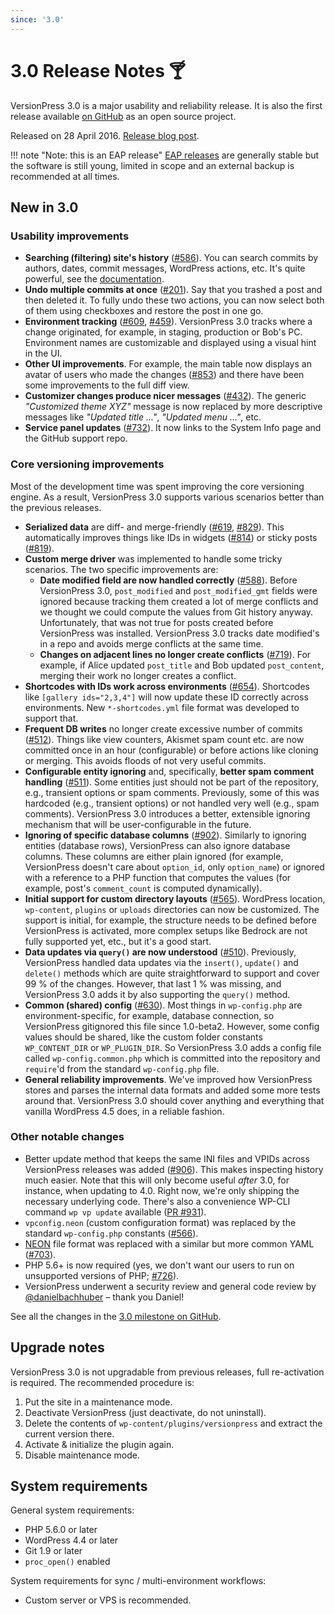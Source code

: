 ```yaml
---
since: '3.0'
---
```


# 3.0 Release Notes 🍸

VersionPress 3.0 is a major usability and reliability release. It is also the first release available [on GitHub](https://github.com/versionpress/versionpress) as an open source project.

Released on 28 April 2016. [Release blog post](https://blog.versionpress.net/2016/04/versionpress-3-0-released/).


!!! note "Note: this is an EAP release"
    [EAP releases](../getting-started/about-eap.md) are generally stable but the software is still young, limited in scope and an external backup is recommended at all times.


## New in 3.0

### Usability improvements

- **Searching (filtering) site's history** ([#586](https://github.com/versionpress/versionpress/issues/586)). You can search commits by authors, dates, commit messages, WordPress actions, etc. It's quite powerful, see the [documentation](https://docs.versionpress.net../feature-focus/searching-history).
- **Undo multiple commits at once** ([#201](https://github.com/versionpress/versionpress/issues/201)). Say that you trashed a post and then deleted it. To fully undo these two actions, you can now select both of them using checkboxes and restore the post in one go.
- **Environment tracking** ([#609](https://github.com/versionpress/versionpress/issues/609), [#459](https://github.com/versionpress/versionpress/issues/459)). VersionPress 3.0 tracks where a change originated, for example, in staging, production or Bob's PC. Environment names are customizable and displayed using a visual hint in the UI.
- **Other UI improvements**. For example, the main table now displays an avatar of users who made the changes ([#853](https://github.com/versionpress/versionpress/issues/853)) and there have been some improvements to the full diff view.
- **Customizer changes produce nicer messages** ([#432](https://github.com/versionpress/versionpress/issues/432)). The generic *"Customized theme XYZ"* message is now replaced by more descriptive messages like *"Updated title ..."*, *"Updated menu ..."*, etc.
- **Service panel updates** ([#732](https://github.com/versionpress/versionpress/issues/732)). It now links to the System Info page and the GitHub support repo.


### Core versioning improvements

Most of the development time was spent improving the core versioning engine. As a result, VersionPress 3.0 supports various scenarios better than the previous releases.

- **Serialized data** are diff- and merge-friendly ([#619](https://github.com/versionpress/versionpress/issues/619), [#829](https://github.com/versionpress/versionpress/issues/829)). This automatically improves things like IDs in widgets ([#814](https://github.com/versionpress/versionpress/issues/814)) or sticky posts ([#819](https://github.com/versionpress/versionpress/issues/819)).
- **Custom merge driver** was implemented to handle some tricky scenarios. The two specific improvements are:
    - **Date modified field are now handled correctly** ([#588](https://github.com/versionpress/versionpress/issues/588)). Before VersionPress 3.0, `post_modified` and `post_modified_gmt` fields were ignored because tracking them created a lot of merge conflicts and we thought we could compute the values from Git history anyway. Unfortunately, that was not true for posts created before VersionPress was installed. VersionPress 3.0 tracks date modified's in a repo and avoids merge conflicts at the same time.
    - **Changes on adjacent lines no longer create conflicts** ([#719](https://github.com/versionpress/versionpress/issues/719)). For example, if Alice updated `post_title` and Bob updated `post_content`, merging their work no longer creates a conflict.
- **Shortcodes with IDs work across environments** ([#654](https://github.com/versionpress/versionpress/issues/654)). Shortcodes like `[gallery ids="2,3,4"]` will now update these ID correctly across environments. New `*-shortcodes.yml` file format was developed to support that.
- **Frequent DB writes** no longer create excessive number of commits ([#512](https://github.com/versionpress/versionpress/issues/512)). Things like view counters, Akismet spam count etc. are now committed once in an hour (configurable) or before actions like cloning or merging. This avoids floods of not very useful commits.
- **Configurable entity ignoring** and, specifically, **better spam comment handling** ([#511](https://github.com/versionpress/versionpress/issues/511)). Some entities just should not be part of the repository, e.g., transient options or spam comments. Previously, some of this was hardcoded (e.g., transient options) or not handled very well (e.g., spam comments). VersionPress 3.0 introduces a better, extensible ignoring mechanism that will be user-configurable in the future.
- **Ignoring of specific database columns** ([#902](https://github.com/versionpress/versionpress/issues/902)). Similarly to ignoring entities (database rows), VersionPress can also ignore database columns. These columns are either plain ignored (for example, VersionPress doesn't care about `option_id`, only `option_name`) or ignored with a reference to a PHP function that computes the values (for example, post's `comment_count` is computed dynamically).
- **Initial support for custom directory layouts** ([#565](https://github.com/versionpress/versionpress/issues/565)). WordPress location, `wp-content`, `plugins` or `uploads` directories can now be customized. The support is initial, for example, the structure needs to be defined before VersionPress is activated, more complex setups like Bedrock are not fully supported yet, etc., but it's a good start.
- **Data updates via `query()` are now understood** ([#510](https://github.com/versionpress/versionpress/issues/510)). Previously, VersionPress handled data updates via the `insert()`, `update()` and `delete()` methods which are quite straightforward to support and cover 99 % of the changes. However, that last 1 % was missing, and VersionPress 3.0 adds it by also supporting the `query()` method.
- **Common (shared) config** ([#630](https://github.com/versionpress/versionpress/issues/630)). Most things in `wp-config.php` are environment-specific, for example, database connection, so VersionPress gitignored this file since 1.0-beta2. However, some config values should be shared, like the custom folder constants `WP_CONTENT_DIR` or `WP_PLUGIN_DIR`. So VersionPress 3.0 adds a config file called `wp-config.common.php` which is committed into the repository and `require`'d from the standard `wp-config.php` file.
- **General reliability improvements**. We've improved how VersionPress stores and parses the internal data formats and added some more tests around that. VersionPress 3.0 should cover anything and everything that vanilla WordPress 4.5 does, in a reliable fashion.


### Other notable changes

- Better update method that keeps the same INI files and VPIDs across VersionPress releases was added ([#906](https://github.com/versionpress/versionpress/issues/906)). This makes inspecting history much easier. Note that this will only become useful *after* 3.0, for instance, when updating to 4.0. Right now, we're only shipping the necessary underlying code. There's also a convenience WP-CLI command `wp vp update` available ([PR #931](https://github.com/versionpress/versionpress/pull/931)).
- `vpconfig.neon` (custom configuration format) was replaced by the standard `wp-config.php` constants ([#566](https://github.com/versionpress/versionpress/issues/566)).
- [NEON](https://ne-on.org/) file format was replaced with a similar but more common YAML ([#703](https://github.com/versionpress/versionpress/issues/703)).
- PHP 5.6+ is now required (yes, we don't want our users to run on unsupported versions of PHP; [#726](https://github.com/versionpress/versionpress/issues/726)).
- VersionPress underwent a security review and general code review by [@danielbachhuber](https://twitter.com/danielbachhuber) – thank you Daniel!

See all the changes in the [3.0 milestone on GitHub](https://github.com/versionpress/versionpress/milestones/3.0).


## Upgrade notes

VersionPress 3.0 is not upgradable from previous releases, full re-activation is required. The recommended procedure is:

 1. Put the site in a maintenance mode.
 2. Deactivate VersionPress (just deactivate, do not uninstall).
 3. Delete the contents of `wp-content/plugins/versionpress` and extract the current version there.
 4. Activate & initialize the plugin again.
 5. Disable maintenance mode.


## System requirements

General system requirements:

 - PHP 5.6.0 or later
 - WordPress 4.4 or later
 - Git 1.9 or later
 - `proc_open()` enabled

System requirements for sync / multi-environment workflows:

 - Custom server or VPS is recommended.
